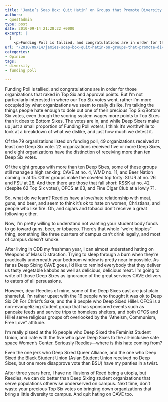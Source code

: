 ```yaml
---
title: 'Jamie’s Soap Box: Quit Hatin’ on Groups that Promote Diversity'
authors:
- questadmin
type: post
date: 2010-09-14 21:28:22 +0000
excerpt: |
  |
    <p>Funding Poll is tallied, and congratulations are in order for those  organizations that raked in Top Six and approval points. But I’m not  particularly interested in where our Top Six votes went, rather I’m more  occupied by what organizations we seem to really dislike.</p>
url: "/2010/09/14/jamies-soap-box-quit-hatin-on-groups-that-promote-diversity/"
categories:
- Opinion
tags:
- diversity
- funding poll

---
```

Funding Poll is tallied, and congratulations are in order for those organizations that raked in Top Six and approval points. But I’m not particularly interested in where our Top Six votes went, rather I’m more occupied by what organizations we seem to really dislike. I’m talking the things people hate enough to dole out one of their precious Top Six/Bottom Six votes, even though the scoring system wages more points to Top Sixes than it does to Bottom Sixes. The votes are in, and while Deep Sixers make up just a small proportion of Funding Poll voters, I think it’s worthwhile to look at a breakdown of what we dislike, and just how much we detest it.

Of the 79 organizations listed on funding poll, 49 organizations received at least one Deep Six vote. 22 organizations received five or more Deep Sixes, and eight organizations have the distinction of receiving more than ten Deep Six votes.

Of the eight groups with more than ten Deep Sixes, some of these groups still manage a high ranking: CAVE at no. 4, WMD no. 11, and Beer Nation coming in at 15. Other groups make the coveted top forty: SLUR at no. 26 and FSU at 28. And then there are those that fall short: RSSK at no. 42 (despite 62 Top Six votes), OFCS at 63, and Fine Cigar Club at a lowly 71.

So, what do we learn? Reedies have a love/hate relationship with meat, guns, and beer, and seem to think it’s ok to hate on women, Christians, and people who like fire. Oh, and cigars and tobacci don’t receive a great following either.

Now, I’m pretty willing to understand not wanting your student body funds to go toward guns, beer, or tobacco. There’s that whole “we’re hippies” thing, something like three quarters of campus can’t drink legally, and most of campus doesn’t smoke.

After living in ODB my freshman year, I can almost understand hating on Weapons of Mass Distraction. Trying to sleep through a burn when they’re practically underneath your bedroom window is pretty near impossible. As far as Deep Sixing CAVE goes, I’d like to remind everybody that they deliver us tasty vegetable kabobs as well as delicious, delicious meat. I’m going to write off those Deep Sixes as ignorance of the great services CAVE delivers to eaters of all persuasions.

However, dear Reedies of mine, some of the Deep Sixes cast are just plain shameful. I’m rather upset with the 16 people who thought it was ok to Deep Six Oh For Christ’s Sake, and the 8 people who Deep Sixed Hillel. OFCS is a non-evangelizing student group that has sponsored events such as pancake feeds and service trips to homeless shelters, and both OFCS and Hillel serve religious groups oft overlooked by the “Atheism, Communism, Free Love” attitude.

I’m really pissed at the 16 people who Deep Sixed the Feminist Student Union, and irate with the five who gave Deep Sixes to the all-inclusive safe space Women’s Center. Seriously Reedies—where is this hate coming from?

Even the one jerk who Deep Sixed Queer Alliance, and the one who Deep Sixed the Black Student Union (Asian Student Union received no Deep Sixes, but one more disapprove vote than BSU) have my panties in a twist.

After three years here, I have no illusions of Reed being a utopia, but Reedies, we can do better than Deep Sixing student organizations that serve populations otherwise underserved on campus. Next time, don’t waste your precious Top Six votes on bringing down organizations that bring a little diversity to campus. And quit hating on CAVE too.